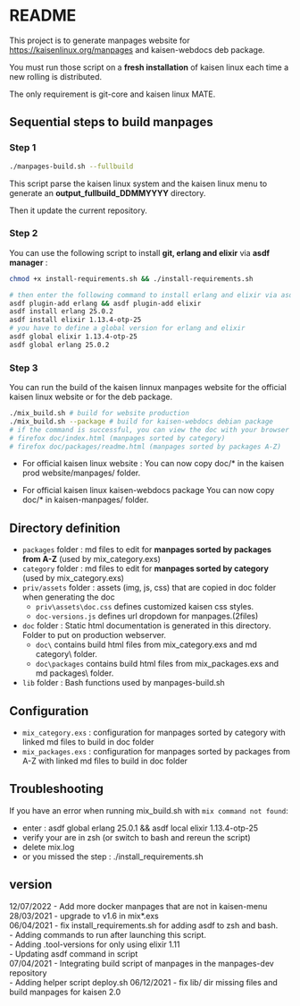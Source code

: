 # README

This project is to generate manpages website for https://kaisenlinux.org/manpages and kaisen-webdocs deb package.

You must run those script on a **fresh installation** of kaisen linux each time a new rolling is distributed.

The only requirement is git-core and kaisen linux MATE.

## Sequential steps to build manpages

### Step 1

```bash
./manpages-build.sh --fullbuild
```
This script parse the kaisen linux system and the kaisen linux menu to generate an **output_fullbuild_DDMMYYYY** directory.

Then it update the current repository.

### Step 2

You can use the following script to install **git, erlang and elixir** via **asdf manager** :

```bash
chmod +x install-requirements.sh && ./install-requirements.sh
```

```bash
# then enter the following command to install erlang and elixir via asdf
asdf plugin-add erlang && asdf plugin-add elixir
asdf install erlang 25.0.2
asdf install elixir 1.13.4-otp-25
# you have to define a global version for erlang and elixir
asdf global elixir 1.13.4-otp-25
asdf global erlang 25.0.2
```

### Step 3

You can run the build of the kaisen linnux manpages website for the official kaisen linux website or for the deb package.

```bash
./mix_build.sh # build for website production
./mix_build.sh --package # build for kaisen-webdocs debian package
# if the command is successful, you can view the doc with your browser
# firefox doc/index.html (manpages sorted by category)
# firefox doc/packages/readme.html (manpages sorted by packages A-Z)
```

- For official kaisen linux website :
You can now copy doc/* in the kaisen prod website/manpages/ folder.

- For official kaisen linux kaisen-webdocs package
You can now copy doc/* in kaisen-manpages/ folder.


## Directory definition

- `packages` folder : md files to edit for **manpages sorted by packages from A-Z** (used by mix_category.exs)  
- `category` folder : md files to edit for **manpages sorted by category** (used by mix_category.exs)
- `priv/assets` folder : assets (img, js, css) that are copied in doc folder when generating the doc
    - `priv\assets\doc.css` defines customized kaisen css styles.
    - `doc-versions.js` defines url dropdown for manpages.(2files)
- `doc` folder : Static html documentation is generated in this directory. Folder to put on production webserver.
    - `doc\` contains build html files from mix_category.exs and md category\ folder.
    - `doc\packages` contains build html files from mix_packages.exs and md packages\ folder.
- `lib` folder : Bash functions used by manpages-build.sh

## Configuration

- `mix_category.exs` : configuration for manpages sorted by category with linked md files to build in doc folder
- `mix_packages.exs` : configuration for manpages sorted by packages from A-Z with linked md files to build in doc folder

## Troubleshooting

If you have an error when running mix_build.sh with `mix command not found`:
- enter : asdf global erlang 25.0.1 && asdf local elixir 1.13.4-otp-25                            
- verify your are in zsh (or switch to bash and rereun the script)
- delete mix.log
- or you missed the step : ./install_requirements.sh

## version

12/07/2022 - Add more docker manpages that are not in kaisen-menu
28/03/2021 - upgrade to v1.6 in mix*.exs  
06/04/2021 - fix install_requirements.sh for adding asdf to zsh and bash.  
	   - Adding commands to run after launching this script.  
	   - Adding .tool-versions for only using elixir 1.11  
	   - Updating asdf command in script  	
07/04/2021 - Integrating build script of manpages in the manpages-dev repository  
	   - Adding helper script deploy.sh
06/12/2021 - fix lib/ dir missing files and build manpages for kaisen 2.0
